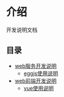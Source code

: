 # 介绍
开发说明文档

## 目录 ##

* [web服务开发说明](web-service/README.md)
  * [eggjs使用说明](eggjs/README.md)
* [web前端开发说明](web-ui/README.md)
    * [vue使用说明](vue/README.md)
